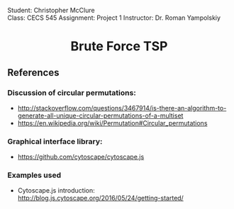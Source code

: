 Student: Christopher McClure  
Class: CECS 545
Assignment: Project 1
Instructor: Dr. Roman Yampolskiy

# <center> Brute Force TSP </center>

## References
### Discussion of circular permutations:
 - http://stackoverflow.com/questions/3467914/is-there-an-algorithm-to-generate-all-unique-circular-permutations-of-a-multiset
 - https://en.wikipedia.org/wiki/Permutation#Circular_permutations

### Graphical interface library:
 - https://github.com/cytoscape/cytoscape.js

### Examples used
 - Cytoscape.js introduction: http://blog.js.cytoscape.org/2016/05/24/getting-started/
